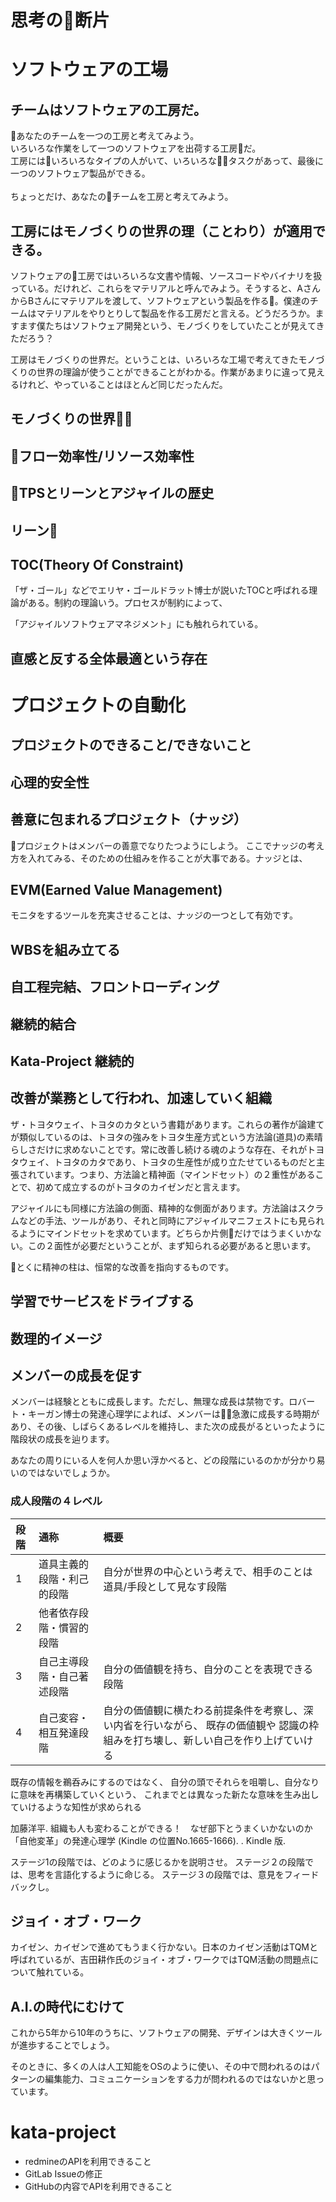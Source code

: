 # 思考の断片

# ソフトウェアの工場
## チームはソフトウェアの工房だ。

あなたのチームを一つの工房と考えてみよう。<br>
いろいろな作業をして一つのソフトウェアを出荷する工房だ。<br>
工房にはいろいろなタイプの人がいて、いろいろなタスクがあって、最後に一つのソフトウェア製品ができる。<br>
<br>
ちょっとだけ、あなたのチームを工房と考えてみよう。<br>


## 工房にはモノづくりの世界の理（ことわり）が適用できる。

ソフトウェアの工房ではいろいろな文書や情報、ソースコードやバイナリを扱っている。だけれど、これらをマテリアルと呼んでみよう。そうすると、AさんからBさんにマテリアルを渡して、ソフトウェアという製品を作る。僕達のチームはマテリアルをやりとりして製品を作る工房だと言える。どうだろうか。ますます僕たちはソフトウェア開発という、モノづくりをしていたことが見えてきただろう？

工房はモノづくりの世界だ。ということは、いろいろな工場で考えてきたモノづくりの世界の理論が使うことができることがわかる。作業があまりに違って見えるけれど、やっていることはほとんど同じだったんだ。

## モノづくりの世界











## フロー効率性/リソース効率性











## TPSとリーンとアジャイルの歴史











## リーン






## TOC(Theory Of Constraint)


「ザ・ゴール」などでエリヤ・ゴールドラット博士が説いたTOCと呼ばれる理論がある。制約の理論いう。プロセスが制約によって、

「アジャイルソフトウェアマネジメント」にも触れられている。




## 直感と反する全体最適という存在









# プロジェクトの自動化



## プロジェクトのできること/できないこと

## 心理的安全性


## 善意に包まれるプロジェクト（ナッジ）

プロジェクトはメンバーの善意でなりたつようにしよう。
ここでナッジの考え方を入れてみる、そのための仕組みを作ることが大事である。ナッジとは、


## EVM(Earned Value Management)

モニタをするツールを充実させることは、ナッジの一つとして有効です。




## WBSを組み立てる


## 自工程完結、フロントローディング


## 継続的結合



## Kata-Project 継続的




## 改善が業務として行われ、加速していく組織

ザ・トヨタウェイ、トヨタのカタという書籍があります。これらの著作が論建てが類似しているのは、トヨタの強みをトヨタ生産方式という方法論(道具)の素晴らしさだけに求めないことです。常に改善し続ける魂のような存在、それがトヨタウェイ、トヨタのカタであり、トヨタの生産性が成り立たせているものだと主張されています。つまり、方法論と精神面（マインドセット）の２重性があることで、初めて成立するのがトヨタのカイゼンだと言えます。

アジャイルにも同様に方法論の側面、精神的な側面があります。方法論はスクラムなどの手法、ツールがあり、それと同時にアジャイルマニフェストにも見られるようにマインドセットを求めています。どちらか片側だけではうまくいかない。この２面性が必要だということが、まず知られる必要があると思います。

とくに精神の柱は、恒常的な改善を指向するものです。







## 学習でサービスをドライブする







## 数理的イメージ




## メンバーの成長を促す

メンバーは経験とともに成長します。ただし、無理な成長は禁物です。ロバート・キーガン博士の発達心理学によれば、メンバーは急激に成長する時期があり、その後、しばらくあるレベルを維持し、また次の成長がるといったように階段状の成長を辿ります。

あなたの周りにいる人を何人か思い浮かべると、どの段階にいるのかが分かり易いのではないでしょうか。

### 成人段階の４レベル

| 段階 | 通称 | 概要 |
|:--|:--|:--|
|1|道具主義的段階・利己的段階|自分が世界の中心という考えで、相手のことは道具/手段として見なす段階|
|2|他者依存段階・慣習的段階||
|3|自己主導段階・自己著述段階|自分の価値観を持ち、自分のことを表現できる段階|
|4|自己変容・相互発達段階|自分の価値観に横たわる前提条件を考察し、深い内省を行いながら、 既存の価値観や 認識の枠組みを打ち壊し、新しい自己を作り上げていける|

既存の情報を鵜呑みにするのではなく、 自分の頭でそれらを咀嚼し、自分なりに意味を再構築していくという、 これまでとは異なった新たな意味を生み出していけるような知性が求められる

加藤洋平. 組織も人も変わることができる！　なぜ部下とうまくいかないのか　「自他変革」の発達心理学 (Kindle の位置No.1665-1666).  . Kindle 版. 




ステージ1の段階では、どのように感じるかを説明させ。
ステージ２の段階では、思考を言語化するように命じる。
ステージ３の段階では、意見をフィードバックし。




## ジョイ・オブ・ワーク

カイゼン、カイゼンで進めてもうまく行かない。日本のカイゼン活動はTQMと呼ばれているが、吉田耕作氏のジョイ・オブ・ワークではTQM活動の問題点について触れている。






## A.I.の時代にむけて

これから5年から10年のうちに、ソフトウェアの開発、デザインは大きくツールが進歩することでしょう。

そのときに、多くの人は人工知能をOSのように使い、その中で問われるのはパターンの編集能力、コミュニケーションをする力が問われるのではないかと思っています。



# kata-project
* redmineのAPIを利用できること
* GitLab Issueの修正
* GitHubの内容でAPIを利用できること
